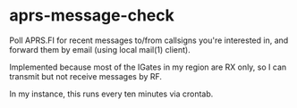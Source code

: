 # aprs-message-check 

Poll APRS.FI for recent messages to/from callsigns you're interested in, and forward them by email (using local mail(1) client). 

Implemented because most of the IGates in my region are RX only, so I can transmit but not receive messages by RF. 

In my instance, this runs every ten minutes via crontab.
